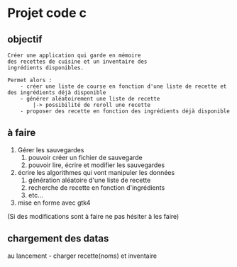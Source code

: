 # Projet code c

## objectif

    Créer une application qui garde en mémoire
    des recettes de cuisine et un inventaire des    
    ingrédients disponibles.

    Permet alors :
        - créer une liste de course en fonction d'une liste de recette et des ingrédients déjà disponible
        - générer aléatoirement une liste de recette
            |-> possibilité de reroll une recette
        - proposer des recette en fonction des ingrédients déjà disponible


## à faire

  1. Gérer les sauvegardes
     1. pouvoir créer un fichier de sauvegarde
     2. pouvoir lire, écrire et modifier les sauvegardes
  2. écrire les algorithmes qui vont manipuler les données
     1. génération aléatoire d'une liste de recette
     2. recherche de recette en fonction d'ingrédients
     3. etc...
  3. mise en forme avec gtk4
   

(Si des modifications sont à faire ne pas hésiter à les faire)




## chargement des datas

  au lancement - charger recette(noms) et inventaire

